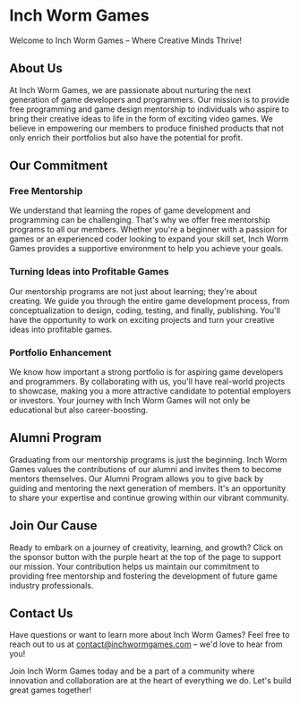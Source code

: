 # Inch Worm Games

Welcome to Inch Worm Games – Where Creative Minds Thrive!

## About Us

At Inch Worm Games, we are passionate about nurturing the next generation of game developers and programmers. Our mission is to provide free programming and game design mentorship to individuals who aspire to bring their creative ideas to life in the form of exciting video games. We believe in empowering our members to produce finished products that not only enrich their portfolios but also have the potential for profit.

## Our Commitment

### Free Mentorship

We understand that learning the ropes of game development and programming can be challenging. That's why we offer free mentorship programs to all our members. Whether you're a beginner with a passion for games or an experienced coder looking to expand your skill set, Inch Worm Games provides a supportive environment to help you achieve your goals.

### Turning Ideas into Profitable Games

Our mentorship programs are not just about learning; they're about creating. We guide you through the entire game development process, from conceptualization to design, coding, testing, and finally, publishing. You'll have the opportunity to work on exciting projects and turn your creative ideas into profitable games.

### Portfolio Enhancement

We know how important a strong portfolio is for aspiring game developers and programmers. By collaborating with us, you'll have real-world projects to showcase, making you a more attractive candidate to potential employers or investors. Your journey with Inch Worm Games will not only be educational but also career-boosting.

## Alumni Program

Graduating from our mentorship programs is just the beginning. Inch Worm Games values the contributions of our alumni and invites them to become mentors themselves. Our Alumni Program allows you to give back by guiding and mentoring the next generation of members. It's an opportunity to share your expertise and continue growing within our vibrant community.

## Join Our Cause

Ready to embark on a journey of creativity, learning, and growth? Click on the sponsor button with the purple heart at the top of the page to support our mission. Your contribution helps us maintain our commitment to providing free mentorship and fostering the development of future game industry professionals.

## Contact Us

Have questions or want to learn more about Inch Worm Games? Feel free to reach out to us at [contact@inchwormgames.com](mailto:contact@inchworm.games) – we'd love to hear from you!

Join Inch Worm Games today and be a part of a community where innovation and collaboration are at the heart of everything we do. Let's build great games together!
